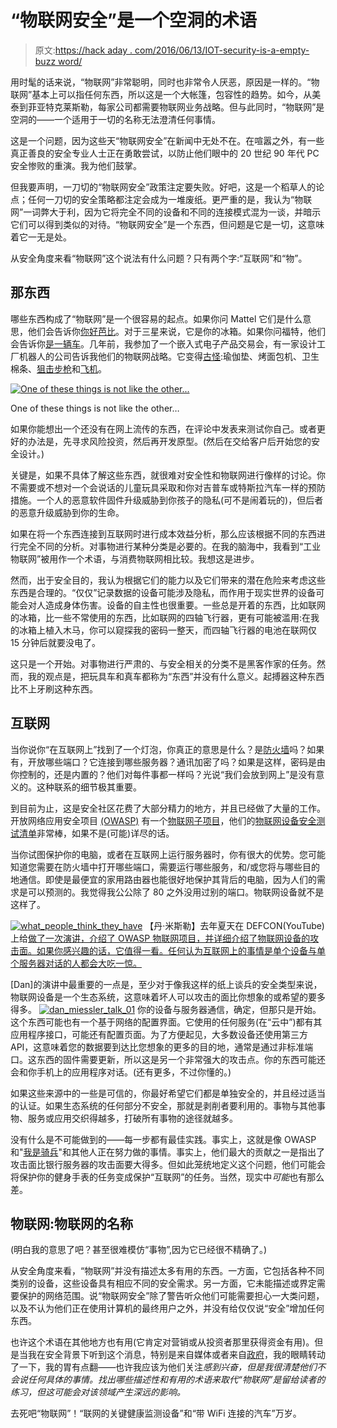 # “物联网安全”是一个空洞的术语

> 原文:[https://hack aday . com/2016/06/13/IOT-security-is-a-empty-buzz word/](https://hackaday.com/2016/06/13/iot-security-is-an-empty-buzzword/)

用时髦的话来说，“物联网”非常聪明，同时也非常令人厌恶，原因是一样的。“物联网”基本上可以指任何东西，所以这是一个大帐篷，包容性的趋势。如今，从美泰到菲亚特克莱斯勒，每家公司都需要物联网业务战略。但与此同时，“物联网”是空洞的——一个适用于一切的名称无法澄清任何事情。

这是一个问题，因为这些天“物联网安全”在新闻中无处不在。在喧嚣之外，有一些真正善良的安全专业人士正在勇敢尝试，以防止他们眼中的 20 世纪 90 年代 PC 安全惨败的重演。我为他们鼓掌。

但我要声明，一刀切的“物联网安全”政策注定要失败。好吧，这是一个稻草人的论点；任何一刀切的安全策略都注定会成为一堆废纸。更严重的是，我认为“物联网”一词弊大于利，因为它将完全不同的设备和不同的连接模式混为一谈，并暗示它们可以得到类似的对待。“物联网安全”是一个东西，但问题是它是一切，这意味着它一无是处。

从安全角度来看“物联网”这个说法有什么问题？只有两个字:“互联网”和“物”。

## 那东西

哪些东西构成了“物联网”是一个很容易的起点。如果你问 Mattel 它们是什么意思，他们会告诉你[你好芭比](http://hackaday.com/2015/11/24/hello-barbie-records-your-children/)。对于三星来说，它是你的冰箱。如果你问福特，他们会告诉你[是一辆车](http://www.telegraph.co.uk/finance/newsbysector/industry/engineering/11372205/How-connected-cars-are-driving-the-Internet-of-Things.html)。几年前，我参加了一个嵌入式电子产品交易会，有一家设计工厂机器人的公司告诉我他们的物联网战略。它变得[古怪](https://www.washingtonpost.com/investigations/cyber-search-engine-exposes-vulnerabilities/2012/06/03/gJQAIK9KCV_story.html):瑜伽垫、烤面包机、卫生棉条、[狙击步枪](https://www.youtube.com/watch?v=PEpuEprQ5VU)和[飞机](http://www.forbes.com/sites/ptc/2014/06/23/will-the-internet-of-things-revolutionize-the-aircraft-industry)。

[![One of these things is not like the other...](../Images/6992398d0140d8e856dd04d6bee295f3.png)](https://hackaday.com/wp-content/uploads/2016/06/things_combo.png)

One of these things is not like the other…

如果你能想出一个还没有在网上流传的东西，在评论中发表来测试你自己。或者更好的办法是，先寻求风险投资，然后再开发原型。(然后在交给客户后开始您的安全设计。)

关键是，如果不具体了解这些东西，就很难对安全性和物联网进行像样的讨论。你不需要或不想对一个会说话的儿童玩具采取和你对吉普车或特斯拉汽车一样的预防措施。一个人的恶意软件固件升级威胁到你孩子的隐私(可不是闹着玩的)，但后者的恶意升级威胁到你的生命。

如果在将一个东西连接到互联网时进行成本效益分析，那么应该根据不同的东西进行完全不同的分析。对事物进行某种分类是必要的。在我的脑海中，我看到“工业物联网”被用作一个术语，与消费物联网相比较。我想这是进步。

然而，出于安全目的，我认为根据它们的能力以及它们带来的潜在危险来考虑这些东西是合理的。“仅仅”记录数据的设备可能涉及隐私，而作用于现实世界的设备可能会对人造成身体伤害。设备的自主性也很重要。一些总是开着的东西，比如联网的冰箱，比一些不常使用的东西，比如联网的四轴飞行器，更有可能被滥用:在我的冰箱上植入木马，你可以窥探我的密码一整天，而四轴飞行器的电池在联网仅 15 分钟后就要没电了。

这只是一个开始。对事物进行严肃的、与安全相关的分类不是黑客作家的任务。然而，我的观点是，把玩具车和真车都称为“东西”并没有什么意义。起搏器这种东西比不上牙刷这种东西。

## 互联网

当你说你“在互联网上”找到了一个灯泡，你真正的意思是什么？是[防火墙](http://electronicdesign.com/communications/internet-things-needs-firewalls-too)吗？如果有，开放哪些端口？它连接到哪些服务器？通讯加密了吗？如果是这样，密码是由你控制的，还是内置的？他们对每件事都一样吗？光说“我们会放到网上”是没有意义的。这种联系的细节极其重要。

到目前为止，这是安全社区花费了大部分精力的地方，并且已经做了大量的工作。开放网络应用安全项目 [(OWASP)](https://www.owasp.org/index.php/About_OWASP) 有一个[物联网子项目](https://www.owasp.org/index.php/OWASP_Internet_of_Things_Project)，他们的[物联网设备安全测试清单](https://www.owasp.org/index.php/IoT_Testing_Guides)非常棒，如果不是(可能)详尽的话。

当你试图保护你的电脑，或者在互联网上运行服务器时，你有很大的优势。您可能知道您需要在防火墙中打开哪些端口，需要运行哪些服务，和/或您将与哪些目的地通信。即使是最便宜的家用路由器也能很好地保护其背后的电脑，因为人们的需求是可以预测的。我觉得我公公除了 80 之外没用过别的端口。物联网设备就不是这样了。

[![what_people_think_they_have](../Images/d0be11f94ebf9ab9108624678c0ceddc.png)](https://hackaday.com/wp-content/uploads/2016/06/what_people_think_they_have.png) 【丹·米斯勒】去年夏天在 DEFCON(YouTube)上给[做了一次演讲，介绍了 OWASP 物联网项目，并详细介绍了物联网设备的攻击面。如果你感兴趣的话，它值得一看。任何认为互联网上的事情是单个设备与单个服务器对话的人都会大吃一惊。](https://www.youtube.com/watch?v=RhxHHD790nw)

[Dan]的演讲中最重要的一点是，至少对于像我这样的纸上谈兵的安全类型来说，物联网设备是一个生态系统，这意味着坏人可以攻击的面比你想象的或希望的要多得多。
[![dan_miessler_talk_01](../Images/26b37d4e750eff165cd43d7aa7c614f0.png)](https://hackaday.com/wp-content/uploads/2016/06/dan_miessler_talk_01.png) 你的设备与服务器通信，确定，但那只是开始。这个东西可能也有一个基于网络的配置界面。它使用的任何服务(在“云中”)都有其应用程序接口，可能还有配置页面。为了方便起见，大多数设备还使用第三方 API，这意味着您的数据要到达比您想象的更多的目的地，通常是通过非标准端口。这东西的固件需要更新，所以这是另一个非常强大的攻击点。你的东西可能还会和你手机上的应用程序对话。(还有更多，不过你懂的。)

如果这些来源中的一些是可信的，你最好希望它们都是单独安全的，并且经过适当的认证。如果生态系统的任何部分不安全，那就是剥削者要利用的。事物与其他事物、服务或应用交织得越多，打破所有事物的途径就越多。

没有什么是不可能做到的——每一步都有最佳实践。事实上，这就是像 OWASP 和"[我是骑兵](https://www.iamthecavalry.org/)"和其他人正在努力做的事情。事实上，他们最大的贡献之一是指出了攻击面比银行服务器的攻击面要大得多。但如此笼统地定义这个问题，他们可能会将保护你的健身手表的任务变成保护“互联网”的任务。当然，现实中*可能*也有那么差。

## 物联网:物联网的名称

(明白我的意思了吧？甚至很难模仿“事物”,因为它已经很不精确了。)

从安全角度来看，“物联网”并没有描述太多有用的东西。一方面，它包括各种不同类别的设备，这些设备具有相应不同的安全需求。另一方面，它未能描述或界定需要保护的网络范围。说“物联网安全”除了警告听众他们可能需要担心一大类问题，以及不认为他们正在使用计算机的最终用户之外，并没有给仅仅说“安全”增加任何东西。

也许这个术语在其他地方也有用(它肯定对营销或从投资者那里获得资金有用)。但是当我在安全背景下听到这个消息，特别是来自媒体或者来自[政府](https://www.onthewire.io/ftc-warns-of-security-and-privacy-risks-in-iot-devices/)，我的眼睛转动了一下，我的胃有点翻——也许我应该为他们关注*感到兴奋，但是我很清楚他们不会说任何具体的事情。找出哪些描述性和有用的术语来取代“物联网”是留给读者的练习，但这可能会对该领域产生深远的影响。*

去死吧“物联网”！“联网的关键健康监测设备”和“带 WiFi 连接的汽车”万岁。